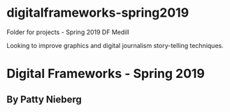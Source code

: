 # digitalframeworks-spring2019
Folder for projects - Spring 2019 DF Medill

Looking to improve graphics and digital journalism story-telling techniques.

# Digital Frameworks - Spring 2019
## By Patty Nieberg
